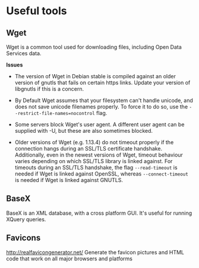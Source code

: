 Useful tools
============

Wget
----

Wget is a common tool used for downloading files, including Open Data Services data.

**Issues**


* The version of Wget in Debian stable is compiled against an older version of gnutls that fails on certain https links. Update your version of libgnutls if this is a concern. 

* By Default Wget assumes that your filesystem can't handle unicode, and does not save unicode filenames properly. To force it to do so, use the ``--restrict-file-names=nocontrol`` flag.

* Some servers block Wget's user agent. A different user agent can be supplied with -U, but these are also sometimes blocked. 

* Older versions of Wget (e.g. 1.13.4) do not timeout properly if the connection hangs during an SSL/TLS certificate handshake. Additionally, even in the newest versions of Wget, timeout behaviour varies depending on which SSL/TLS library is linked against. For timeouts during an SSL/TLS handshake, the flag ``--read-timeout`` is needed if Wget is linked against OpenSSL, whereas ``--connect-timeout`` is needed if Wget is linked against GNUTLS.

BaseX
-----

BaseX is an XML database, with a cross platform GUI. It's useful for running XQuery queries.

Favicons
--------

http://realfavicongenerator.net/
Generate the favicon pictures and HTML code that work on all major browsers and platforms
